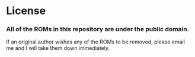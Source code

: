 # License

### All of the ROMs in this repository are under the public domain.

If an original author wishes any of the ROMs to be removed, please email me and I will take them down immediately.
